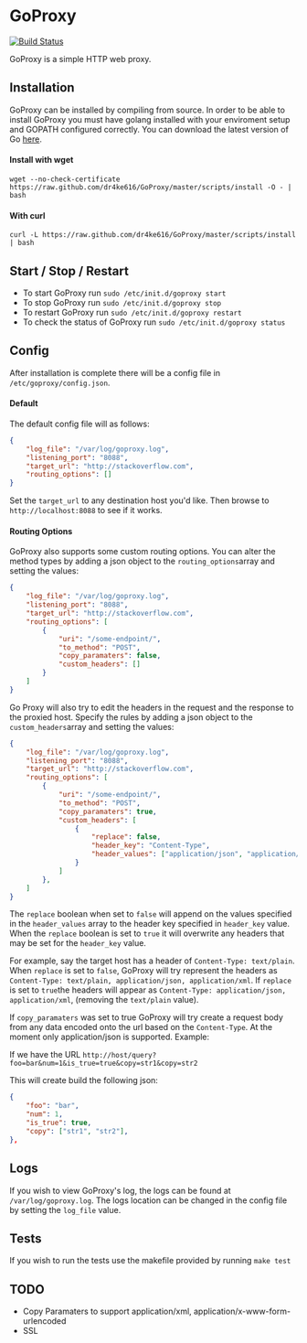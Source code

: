 
# GoProxy

[![Build Status](https://travis-ci.org/dr4ke616/GoProxy.svg?branch=master)](https://travis-ci.org/dr4ke616/GoProxy)

GoProxy is a simple HTTP web proxy.

## Installation
GoProxy can be installed by compiling from source. In order to be able to install GoProxy you must have golang installed with your enviroment setup and GOPATH configured correctly. You can download the latest version of Go [here](https://golang.org/doc/install).

#### Install with wget
```
wget --no-check-certificate https://raw.github.com/dr4ke616/GoProxy/master/scripts/install -O - | bash
```

#### With curl
```
curl -L https://raw.github.com/dr4ke616/GoProxy/master/scripts/install | bash
```

## Start / Stop / Restart
- To start GoProxy run `sudo /etc/init.d/goproxy start`
- To stop GoProxy run `sudo /etc/init.d/goproxy stop`
- To restart GoProxy run `sudo /etc/init.d/goproxy restart`
- To check the status of GoProxy run `sudo /etc/init.d/goproxy status`

## Config
After installation is complete there will be a config file in `/etc/goproxy/config.json`.

#### Default
The default config file will as follows:

```json
{
    "log_file": "/var/log/goproxy.log",
    "listening_port": "8088",
    "target_url": "http://stackoverflow.com",
    "routing_options": []
}
```
Set the `target_url` to any destination host you'd like. Then browse to `http://localhost:8088` to see if it works.

#### Routing Options
GoProxy also supports some custom routing options. You can alter the method types by adding a json object to the `routing_options`array and setting the values:

```json
{
    "log_file": "/var/log/goproxy.log",
    "listening_port": "8088",
    "target_url": "http://stackoverflow.com",
    "routing_options": [
        {
            "uri": "/some-endpoint/",
            "to_method": "POST",
            "copy_paramaters": false,
            "custom_headers": []
        }
    ]
}
```

Go Proxy will also try to edit the headers in the request and the response to the proxied host. Specify the rules by adding a json object to the `custom_headers`array and setting the values:

```json
{
    "log_file": "/var/log/goproxy.log",
    "listening_port": "8088",
    "target_url": "http://stackoverflow.com",
    "routing_options": [
        {
            "uri": "/some-endpoint/",
            "to_method": "POST",
            "copy_paramaters": true,
            "custom_headers": [
                {
                    "replace": false,
                    "header_key": "Content-Type",
                    "header_values": ["application/json", "application/xml"]
                }
            ]
        },
    ]
}
```

The `replace` boolean when set to `false` will append on the values specified in the `header_values` array to the header key specified in `header_key` value. When the `replace` boolean is set to `true` it will overwrite any headers that may be set for the `header_key` value.

For example, say the target host has a header of `Content-Type: text/plain`. When `replace` is set to `false`, GoProxy will try represent the headers as `Content-Type: text/plain, application/json, application/xml`. If `replace` is set to `true`the headers will appear as `Content-Type: application/json, application/xml`, (removing the `text/plain` value).

If `copy_paramaters` was set to true GoProxy will try create a request body from any data encoded onto the url based on the `Content-Type`. At the moment only application/json is supported. Example:

If we have the URL `http://host/query?foo=bar&num=1&is_true=true&copy=str1&copy=str2`

This will create build the following json:
```json
{
    "foo": "bar",
    "num": 1,
    "is_true": true,
    "copy": ["str1", "str2"],
},
```

## Logs
If you wish to view GoProxy's log, the logs can be found at `/var/log/goproxy.log`. The logs location can be changed in the config file by setting the `log_file` value.

## Tests
If you wish to run the tests use the makefile provided by running `make test`

## TODO
- Copy Paramaters to support application/xml, application/x-www-form-urlencoded
- SSL
